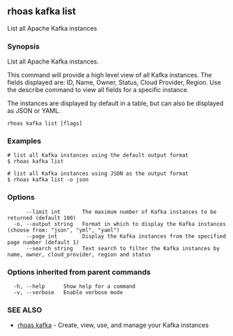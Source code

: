 ## rhoas kafka list

List all Apache Kafka instances

### Synopsis

List all Apache Kafka instances.

This command will provide a high level view of all Kafka instances.
The fields displayed are: ID, Name, Owner, Status, Cloud Provider, Region.
Use the describe command to view all fields for a specific instance.

The instances are displayed by default in a table, but can also be displayed as JSON or YAML.


```
rhoas kafka list [flags]
```

### Examples

```
# list all Kafka instances using the default output format
$ rhoas kafka list

# list all Kafka instances using JSON as the output format
$ rhoas kafka list -o json

```

### Options

```
      --limit int       The maximum number of Kafka instances to be returned (default 100)
  -o, --output string   Format in which to display the Kafka instances (choose from: "json", "yml", "yaml")
      --page int        Display the Kafka instances from the specified page number (default 1)
      --search string   Text search to filter the Kafka instances by name, owner, cloud_provider, region and status
```

### Options inherited from parent commands

```
  -h, --help      Show help for a command
  -v, --verbose   Enable verbose mode
```

### SEE ALSO

* [rhoas kafka](rhoas_kafka.md)	 - Create, view, use, and manage your Kafka instances

